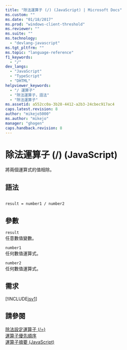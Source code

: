 ```yaml
---
title: "除法運算子 (/) (JavaScript) | Microsoft Docs"
ms.custom: ""
ms.date: "01/18/2017"
ms.prod: "windows-client-threshold"
ms.reviewer: ""
ms.suite: ""
ms.technology: 
  - "devlang-javascript"
ms.tgt_pltfrm: ""
ms.topic: "language-reference"
f1_keywords: 
  - "/"
dev_langs: 
  - "JavaScript"
  - "TypeScript"
  - "DHTML"
helpviewer_keywords: 
  - "/ 運算子"
  - "除法運算子，語法"
  - "除法運算子"
ms.assetid: a552cc0a-3b28-4412-a2b3-24cbec917ac4
caps.latest.revision: 8
author: "mikejo5000"
ms.author: "mikejo"
manager: "ghogen"
caps.handback.revision: 8
---
```

# 除法運算子 (/) (JavaScript)
將兩個運算式的值相除。  
  
## 語法  
  
```  
  
result = number1 / number2   
```  
  
## 參數  
 `result`  
 任意數值變數。  
  
 `number1`  
 任何數值運算式。  
  
 `number2`  
 任何數值運算式。  
  
## 需求  
 [!INCLUDE[jsv1](../../javascript/misc/includes/jsv1-md.md)]  
  
## 請參閱  
 [除法設定運算子 \(\/\=\)](../../javascript/reference/division-assignment-operator-decrement-equal-javascript.md)   
 [運算子優先順序](../../javascript/operator-subtractprecedence-javascript.md)   
 [運算子摘要 \(JavaScript\)](../../javascript/misc/operator-subtractsummary-javascript.md)